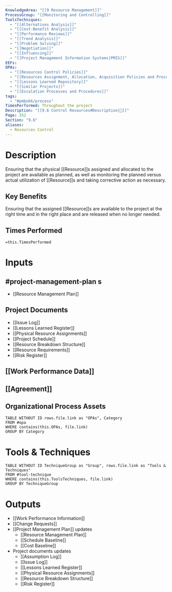 ```yaml
---
KnowledgeArea: "[[9 Resource Management]]"
ProcessGroup: "[[Monitoring and Controlling]]"
ToolsTechniques:
  - "[[Alternatives Analysis]]"
  - "[[Cost-Benefit Analysis]]"
  - "[[Performance Reviews]]"
  - "[[Trend Analysis]]"
  - "[[Problem Solving]]"
  - "[[Negotiation]]"
  - "[[Influencing]]"
  - "[[Project Management Information Systems|PMIS]]"
EEFs: 
OPAs:
  - "[[Resources Control Policies]]"
  - "[[Resources Assignment, Allocation, Acquisition Policies and Procedures]]"
  - "[[Lessons Learned Repository]]"
  - "[[Similar Projects]]"
  - "[[Escalation Processes and Procedures]]"
tags:
  - "#pmbok6/process"
TimesPerformed: Throughout the project
Description: "[[9.6 Control Resources#Description|📝]]"
Page: 352
Section: "9.6"
aliases:
  - Resources Control
---
```

# Description
Ensuring that the physical [[Resource]]s assigned and allocated to the project are available as planned, as well as monitoring the planned versus actual utilization of [[Resource]]s and taking corrective action as necessary.
## Key Benefits
Ensuring that the assigned [[Resource]]s are available to the project at the right time and in the right place and are released when no longer needed.
## Times Performed
`=this.TimesPerformed`
# Inputs
## #project-management-plan s
- [[Resource Management Plan]]
## Project Documents
- [[Issue Log]]
- [[Lessons Learned Register]]
- [[Physical Resource Assignments]]
- [[Project Schedule]]
- [[Resource Breakdown Structure]]
- [[Resource Requirements]]
- [[Risk Register]]
## [[Work Performance Data]]
## [[Agreement]]
## Organizational Process Assets
```dataview
TABLE WITHOUT ID rows.file.link as "OPAs", Category
FROM #opa
WHERE contains(this.OPAs, file.link)
GROUP BY Category
```
# Tools & Techniques
```dataview
TABLE WITHOUT ID TechniqueGroup as "Group", rows.file.link as "Tools & Techniques"
FROM #tool-technique
WHERE contains(this.ToolsTechniques, file.link)
GROUP BY TechniqueGroup
```
# Outputs
- [[Work Performance Information]]
- [[Change Requests]]
- [[Project Management Plan]] updates
	- [[Resource Management Plan]]
	- [[Schedule Baseline]]
	- [[Cost Baseline]]
- Project documents updates
	- [[Assumption Log]]
	- [[Issue Log]]
	- [[Lessons Learned Register]]
	- [[Physical Resource Assignments]]
	- [[Resource Breakdown Structure]]
	- [[Risk Register]]